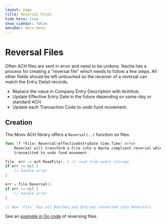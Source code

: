 ```yaml
---
layout: page
title: Reversal Files
hide_hero: true
show_sidebar: false
menubar: docs-menu
---
```


# Reversal Files

Often ACH files are sent in error and need to be undone. Nacha has a process for creating a "reversal file" which needs to follow a few steps.
All other fields should be left untouched so the receiver of a reversal can match the Entry Detail records.

- Replace the value in Company Entry Description with `REVERSAL`
- Update Effective Entry Date in the future depending on same-day or standard ACH.
- Update each Transaction Code to undo fund movement.

## Creation

The Moov ACH library offers a `Reversal(..)` function on files.

```go
func (f *File) Reversal(effectiveEntryDate time.Time) error
    Reversal will transform a File into a Nacha compliant reversal which can be
    transmitted to undo fund movement.
```

```go
file, err := ach.ReadFile(..) // read from audit storage
if err != nil {
    // handle error
}

err = file.Reversal()
if err != nil {
    // handle error
}

// Now `file` has all Batches and Entries converted into Reversals
```

See an [example in Go code](https://github.com/moov-io/ach/tree/master/examples/reversals/) of reversing files.
